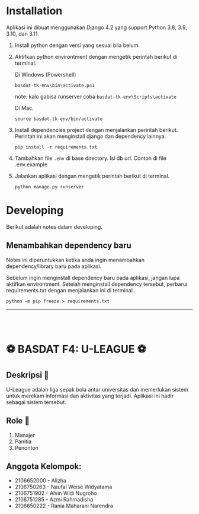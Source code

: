 # Installation

Aplikasi ini dibuat menggunakan Django 4.2 yang support Python 3.8, 3.9, 3.10, dan 3.11.

1. Install python dengan versi yang sesuai bila belum.


2. Aktifkan python environtment dengan mengetik perintah berikut di terminal.

    Di Windows (Powershell)

    ```
    basdat-tk-env\bin\activate.ps1
    ```

    note: kalo gabisa runserver coba `basdat-tk-env\Scripts\activate`

    Di Mac.

    ```
    source basdat-tk-env/bin/activate
    ```

3. Install dependencies project dengan menjalankan perintah berikut. Perintah ini akan menginstall django dan dependency lainnya.

    ```
    pip install -r requirements.txt
    ```

4. Tambahkan file `.env` di base directory. Isi db url. Contoh di file .env.example

4. Jalankan aplikasi dengan mengetik perintah berikut di terminal.

    ```
    python manage.py runserver
    ```


# Developing
Berikut adalah notes dalam developing.

## Menambahkan dependency baru
Notes ini diperuntukkan ketika anda ingin menambahkan dependency/library baru pada aplikasi.

Sebelum ingin menginstall dependency baru pada aplikasi, jangan lupa aktifkan environtment. Setelah menginstall dependency tersebut,  perbarui requirements.txt dengan menjalankan ini di terminal..

```
python -m pip freeze > requirements.txt
```

<hr>
<br>
<br>
<h1> <b>⚽ BASDAT F4: U-LEAGUE ⚽ </b></h1>
<h2> <b>Deskripsi 📑 </b> </h2>
U-League adalah liga sepak bola antar universitas dan memerlukan
sistem untuk merekam informasi dan aktivitas yang terjadi. Aplikasi ini hadir sebagai sistem tersebut.

<h2> <b> Role 🙍 </b> </h2>

1. Manajer 
2. Panitia
3. Penonton

<h2> <b> Anggota Kelompok: </b> </h2>
<ul>
<li>2106652000 - Alizha</li>
<li>2106750263 - Naufal Weise Widyatama</li>
<li>2106751902 - Alvin Widi Nugroho</li>
<li>2106751285 -	Azmi Rahmadisha</li?>
<li>2106650222 -	Rania Maharani Narendra</li>
</ul>